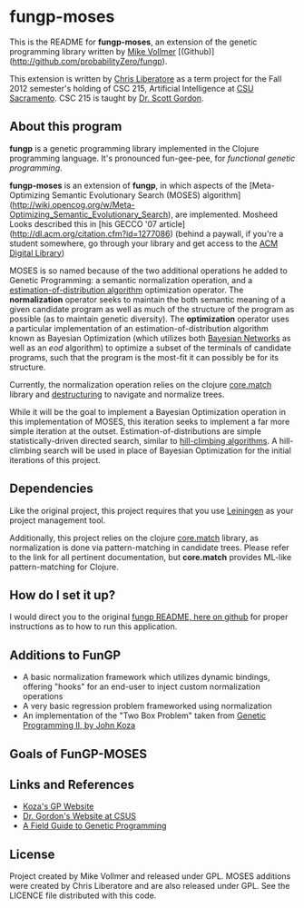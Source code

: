 fungp-moses
=====

This is the README for **fungp-moses**, an extension of the genetic programming library written by [Mike Vollmer](http://recurial.com/projects/fungp/) [(Github)] (http://github.com/probabilityZero/fungp).

This extension is written by [Chris Liberatore](http://www.cliberatore.com/blog) as a term project for the Fall 2012 semester's holding of CSC 215, Artificial Intelligence at [CSU Sacramento](http://csus.edu). CSC 215 is taught by [Dr. Scott Gordon](http://gaia.ecs.csus.edu/~gordonvs/).

About this program
------------------

**fungp** is a genetic programming library implemented in the Clojure programming language. It's pronounced
fun-gee-pee, for *functional genetic programming*.

**fungp-moses** is an extension of **fungp**, in which aspects of the [Meta-Optimizing Semantic Evolutionary Search (MOSES) algorithm] (http://wiki.opencog.org/w/Meta-Optimizing_Semantic_Evolutionary_Search), are implemented. Mosheed Looks described this in [his GECCO '07 article] (http://dl.acm.org/citation.cfm?id=1277086) (behind a paywall, if you're a student somewhere, go through your library and get access to the [ACM Digital Library](dl.acm.org))

MOSES is so named because of the two additional operations he added to Genetic Programming: a semantic normalization operation, and a [estimation-of-distribution algorithm](http://en.wikipedia.org/wiki/Estimation_of_distribution_algorithm) optimization operator. The **normalization** operator seeks to maintain the both semantic meaning of a given candidate program as well as much of the structure of the program as possible (as to maintain genetic diversity). The **optimization** operator uses a particular implementation of an estimation-of-distribution algorithm known as Bayesian Optimization (which utilizes both [Bayesian Networks](http://en.wikipedia.org/wiki/Bayesian_network) as well as an *eod* algorithm) to optimize a subset of the terminals of candidate programs, such that the program is the most-fit it can possibly be for its structure.

Currently, the normalization operation relies on the clojure [core.match](https://github.com/clojure/core.match) library and [destructuring](http://clojure.org/special_forms#Special%20Forms--Binding%20Forms%20(Destructuring)) to navigate and normalize trees.

While it will be the goal to implement a Bayesian Optimization operation in this implementation of MOSES, this iteration seeks to implement a far more simple iteration at the outset. Estimation-of-distributions are simple statistically-driven directed search, similar to [hill-climbing algorithms](http://en.wikipedia.org/wiki/Hill_climbing). A hill-climbing search will be used in place of Bayesian Optimization for the initial iterations of this project.

Dependencies
-------------------
Like the original project, this project requires that you use [Leiningen](https://github.com/technomancy/leiningen) as your project management tool.

Additionally, this project relies on the clojure [core.match](https://github.com/clojure/core.match) library, as normalization is done via pattern-matching in candidate trees. Please refer to the link for all pertinent documentation, but **core.match** provides ML-like pattern-matching for Clojure.

How do I set it up?
-------------------
I would direct you to the original [fungp README, here on github](http://github.com/probabilityZero/fungp) for proper instructions as to how to run this application.

Additions to FunGP
-------------------
 * A basic normalization framework which utilizes dynamic bindings, offering "hooks" for an end-user to inject custom normalization operations
 * A very basic regression problem frameworked using normalization
 * An implementation of the "Two Box Problem" taken from [Genetic Programming II, by John Koza](http://www.amazon.com/Genetic-Programming-II-Automatic-Discovery/dp/0262111896/)

Goals of FunGP-MOSES
--------------------

Links and References
--------------------

 * [Koza's GP Website](http://www.genetic-programming.org/)
 * [Dr. Gordon's Website at CSUS](http://gaia.ecs.csus.edu/~gordonvs/)
 * [A Field Guide to Genetic Programming](http://www.gp-field-guide.org.uk/)

License
-------

Project created by Mike Vollmer and released under GPL.
MOSES additions were created by Chris Liberatore and are also released under GPL.
See the LICENCE file distributed with this code.
